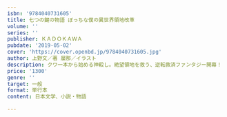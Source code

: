 ```yaml
---
isbn: '9784040731605'
title: 七つの鍵の物語 ぼっちな僕の異世界領地改革
volume: ''
series: ''
publisher: ＫＡＤＯＫＡＷＡ
pubdate: '2019-05-02'
cover: 'https://cover.openbd.jp/9784040731605.jpg'
author: 上野文／著 屡那／イラスト
description: クワ一本から始める神殺し。絶望領地を救う、逆転救済ファンタジー開幕！
price: '1300'
genre: ''
target: 一般
format: 単行本
content: 日本文学、小説・物語

---
```

